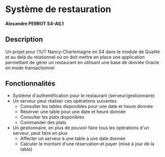 # Système de restauration
#### Alexandre PERROT S4-AIL1

## Description
Un projet pour l'IUT Nancy-Charlemagne en S4 dans le module de Qualité et au delà du relationnel
où on doit mettre en place une application permettant de gérer un restaurant en utilisant une base de donnée Oracle en mode transactionnel

## Fonctionnalités

- Système d'authentification pour le restaurant (serveur/gestionnaire)
- Un serveur peut réaliser ces opérations suivantes
  - Consulter les tables disponibles pour une date et heure donnée
  - Réserver une table pour une date et heure donnée
  - Consulter les plats disponibles
  - Commander des plats
- Un gestionnaire, en plus de pouvoir faire tous les opérations d'un serveur, peut faire en plus
  - Affecter un serveur à une table à une date donnée
  - Calculer le montant d'une réservation et payer (mise à jour de la table)


